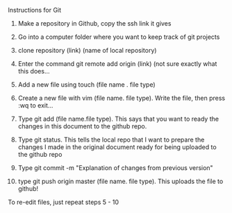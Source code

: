 Instructions for Git

1. Make a repository in Github, copy the ssh link it gives

2. Go into a computer folder where you want to keep track of git projects

3. clone repository (link) (name of local repository)

4. Enter the command git remote add origin (link) (not sure exactly what this does...

5. Add a new file using touch (file name . file type)

6. Create a new file with vim (file name. file type). Write the file, then press :wq to exit...

7. Type git add (file name.file type). This says that you want to ready the changes in this document to the github repo.

8. Type git status. This tells the local repo that I want to prepare the changes I made in the original document ready for being uploaded to the github repo

9. Type git commit -m "Explanation of changes from previous version"

10. type git push origin master (file name. file type). This uploads the file to github!

To re-edit files, just repeat steps 5 - 10

